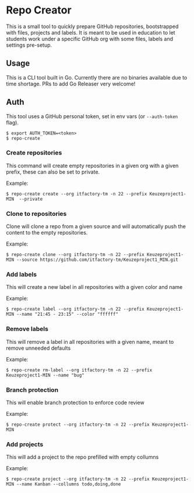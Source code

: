 Repo Creator
============

This is a small tool to quickly prepare GitHub repositories, bootstrapped with files, projects and labels.
It is meant to be used in education to let students work under a specific GitHub org with some files, labels and settings pre-setup.

## Usage
This is a CLI tool built in Go. Currently there are no binaries available due to time shortage. PRs to add Go Releaser very welcome!

## Auth
This tool uses a GitHub personal token, set in env vars (or `--auth-token` flag).
```console
$ export AUTH_TOKEN=<token>
$ repo-create
```

### Create repositories
This command will create empty repositories in a given org with a given prefix, these can also be set to private.

Example:
```console
$ repo-create create --org itfactory-tm -n 22 --prefix Keuzeproject1-MIN  --private
```

### Clone to repositories
Clone will clone a repo from a given source and will automatically push the content to the empty repositories.

Example:
```console
$ repo-create clone --org itfactory-tm -n 22 --prefix Keuzeproject1-MIN --source https://github.com/itfactory-tm/Keuzeproject1_MIN.git
```

### Add labels
This will create a new label in all repositories with a given color and name

Example:
```console
$ repo-create label --org itfactory-tm -n 22 --prefix Keuzeproject1-MIN --name "21:45 - 23:15" --color "ffffff"
```

### Remove labels
This will remove a label in all repositories with a given name, meant to remove unneeded defaults

Example:
```console
$ repo-create rm-label --org itfactory-tm -n 22 --prefix Keuzeproject1-MIN --name "bug"
```


### Branch protection
This will enable branch protection to enforce code review

Example:
```console
$ repo-create protect --org itfactory-tm -n 22 --prefix Keuzeproject1-MIN
```

### Add projects
This will add a project to the repo prefilled with empty collumns

Example:
```console
$ repo-create project --org itfactory-tm -n 22 --prefix Keuzeproject1-MIN --name Kanban --collumns todo,doing,done
```